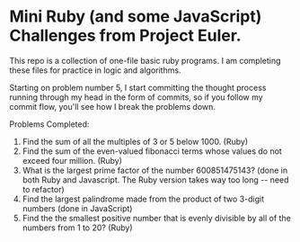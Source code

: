 # Mini Ruby (and some JavaScript) Challenges from Project Euler.

This repo is a collection of one-file basic ruby programs. I am completing these files for practice in logic and algorithms.

Starting on problem number 5, I start committing the thought process running through my head in the form of commits, so if you follow my commit flow, you'll see how I break the problems down.

Problems Completed:
1. Find the sum of all the multiples of 3 or 5 below 1000. (Ruby)<br/>
2. Find the sum of the even-valued fibonacci terms whose values do not exceed four million. (Ruby)<br/>
3. What is the largest prime factor of the number 600851475143? (done in both Ruby and Javascript. The   Ruby version takes way too long -- need to refactor)<br/>
4. Find the largest palindrome made from the product of two 3-digit numbers (done in JavaScript)<br/>
5. Find the the smallest positive number that is evenly divisible by all of the numbers from 1 to 20? (Ruby)<br/>